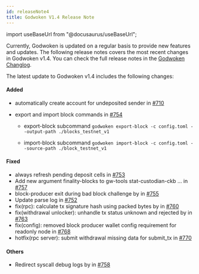 ```yaml
---
id: releaseNote4
title: Godwoken V1.4 Release Note
---
```

import useBaseUrl from "@docusaurus/useBaseUrl";


Currently, Godwoken is updated on a regular basis to provide new features and updates. The following release notes covers the most recent changes in Godwoken v1.4. You can check the full release notes in the [Godwoken Changlog](https://github.com/godwokenrises/godwoken/blob/develop/CHANGELOG.md).

The latest update to Godwoken v1.4 includes the following changes:

#### Added

- automatically create account for undeposited sender in [#710](https://github.com/godwokenrises/godwoken/pull/710)
- export and import block commands in [#754](https://github.com/godwokenrises/godwoken/pull/754)

     - export-block subcommand
      ```
      godwoken export-block -c config.toml --output-path ./blocks_testnet_v1
      ```

     - import-block subcommand
      ```
      godwoken import-block -c config.toml --source-path ./block_testnet_v1
      ```
#### Fixed

- always refresh pending deposit cells in [#753](https://github.com/godwokenrises/godwoken/pull/753)
- Add new argument finality-blocks to gw-tools stat-custodian-ckb … in [#757](https://github.com/godwokenrises/godwoken/pull/757)
- block-producer exit during bad block challenge by in [#755](https://github.com/godwokenrises/godwoken/pull/755)
- Update parse log in [#752](https://github.com/godwokenrises/godwoken/pull/752)
- fix(rpc): calculate tx signature hash using packed bytes by in [#760](https://github.com/godwokenrises/godwoken/pull/760)
- fix(withdrawal unlocker): unhandle tx status unknown and rejected by in [#763](https://github.com/godwokenrises/godwoken/pull/763)
- fix(config): removed block producer wallet config requirement for readonly node in [#768](https://github.com/godwokenrises/godwoken/pull/768)
- hotfix(rpc server): submit withdrawal missing data for submit_tx in [#770](https://github.com/godwokenrises/godwoken/pull/770)

#### Others

- Redirect syscall debug logs by in [#758](https://github.com/godwokenrises/godwoken/pull/758)
